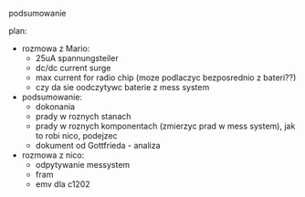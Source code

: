 podsumowanie


plan:
- rozmowa z Mario:
	- 25uA spannungsteiler
	- dc/dc  current surge
	- max current for radio chip (moze podlaczyc bezposrednio z bateri??)
	- czy da sie oodczytywc baterie z mess system
- podsumowanie:
	- dokonania
	- prady w roznych stanach
	- prady w roznych komponentach (zmierzyc prad w mess system), jak to robi nico, podejzec
	- dokument od Gottfrieda - analiza
- rozmowa z nico:
	- odpytywanie messystem
	- fram
	- emv dla c1202